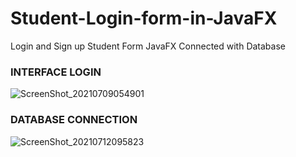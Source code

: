 # Student-Login-form-in-JavaFX
Login and Sign up Student Form JavaFX Connected with Database

### INTERFACE LOGIN 

![ScreenShot_20210709054901](https://user-images.githubusercontent.com/55191537/125805003-1fdc4397-ac57-431c-b9dc-0e62464350ce.jpeg)

### DATABASE CONNECTION 

![ScreenShot_20210712095823](https://user-images.githubusercontent.com/55191537/125805226-80b375ba-e393-4e53-97b6-d43279789db6.jpeg)
